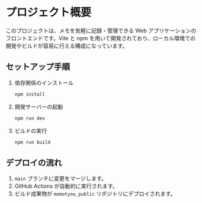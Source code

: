 # プロジェクト概要

このプロジェクトは、メモを気軽に記録・管理できる Web アプリケーションのフロントエンドです。Vite と npm を用いて開発されており、ローカル環境での開発やビルドが容易に行える構成になっています。

## セットアップ手順

1. 依存関係のインストール
   ```bash
   npm install
   ```
2. 開発サーバーの起動
   ```bash
   npm run dev
   ```
3. ビルドの実行
   ```bash
   npm run build
   ```

## デプロイの流れ

1. `main` ブランチに変更をマージします。
2. GitHub Actions が自動的に実行されます。
3. ビルド成果物が `memotyou_public` リポジトリにデプロイされます。
